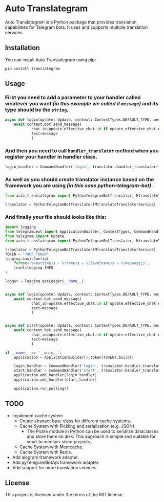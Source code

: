 # Auto Translategram

Auto Translategram is a Python package that provides translation capabilities for Telegram bots. It uses and supports multiple translation services.

## Installation

You can install Auto Translategram using pip:

```
pip install translategram
```

## Usage

### First you need to add a parameter to your handler called whatever you want *(in this example we called it ```message```)* and its type should be the ```string```.
```python
async def login(update: Update, context: ContextTypes.DEFAULT_TYPE, message: str) -> None:
    await context.bot.send_message(
            chat_id=update.effective_chat.id if update.effective_chat else 0,
            text=message
            )
```

### And then you need to call ```handler_translator``` method when you register your handler in handler class.
```python
login_handler = CommandHandler('login', translator.handler_translator(login, message="Welcome to our community!"))
```

### As well as you should create translator instance based on the framework you are using *(in this case python-telegram-bot)*.

```python
from auto_translategram import PythonTelegramBotTranslator, MtranslateTranslatorService

translator = PythonTelegramBotTranslator(MtranslateTranslatorService)
```

### And finally your file should looks like this:

```python
import logging
from telegram.ext import ApplicationBuilder, ContextTypes, CommandHandler
from telegram import Update
from auto_translategram import PythonTelegramBotTranslator, MtranslateTranslatorService

translator = PythonTelegramBotTranslator(MtranslateTranslatorService)
TOKEN = 'YOUR_TOKEN'
logging.basicConfig(
    format='%(asctime)s - %(name)s - %(levelname)s - %(message)s',
    level=logging.INFO
)

logger = logging.getLogger(__name__)


async def login(update: Update, context: ContextTypes.DEFAULT_TYPE, message: str) -> None:
    await context.bot.send_message(
            chat_id=update.effective_chat.id if update.effective_chat else 0,
            text=message
            )


async def start(update: Update, context: ContextTypes.DEFAULT_TYPE, message: str) -> None:
    await context.bot.send_message(
            chat_id=update.effective_chat.id if update.effective_chat else 0,
            text=message
            )

if __name__ == '__main__':
    application = ApplicationBuilder().token(TOKEN).build()

    login_handler = CommandHandler('login', translator.handler_translator(login, message="Welcome to our community!"))
    start_handler = CommandHandler('start', translator.handler_translator(start, message="This bot is very simple. You can just login with the /login command and that is it!"))
    application.add_handler(login_handler)
    application.add_handler(start_handler)

    application.run_polling()

```

## TODO

* Implement cache system
    - Create abstract base class for different cache systems.
    - Cache System with Pickling and serialization (e.g. JSON).
        - The Pickle module in Python can be used to serialize dataclasses and store them on disk. This approach is simple and suitable for small to medium-sized projects.
    - Cache System with Memcache.
    - Cache System with Redis.
* Add aiogram framework adapter.
* Add pyTelegramBotApi framework adapter.
* Add support for more translation services.


## License

This project is licensed under the terms of the MIT license.